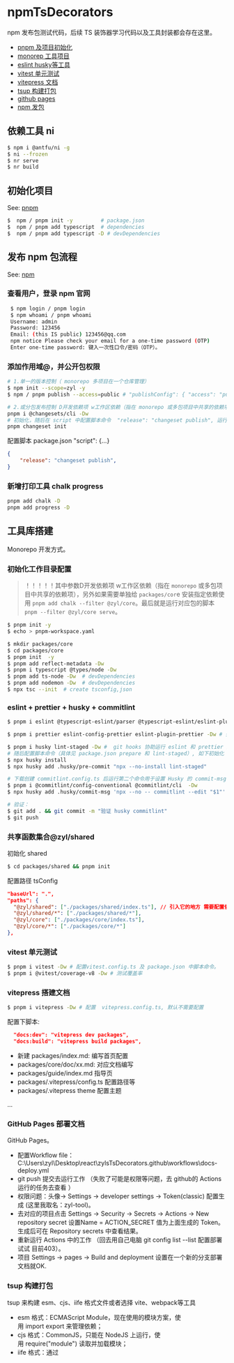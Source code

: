 # npmTsDecorators

npm 发布包测试代码，后续 TS 装饰器学习代码以及工具封装都会存在这里。

- [pnpm 及项目初始化](#初始化项目)
- [monorep 工具项目](#发布-npm-包流程)
- [eslint husky等工具](#eslint--prettier--husky--commitlint)
- [vitest 单元测试](#vitest-单元测试)
- [vitepress 文档](#vitepress-搭建文档)
- [tsup 构建打包](#tsup-构建打包)
- [github pages](#github-pages-部署文档)
- [npm 发包](#发布-npm-包流程)

## 依赖工具 ni

```sh
$ npm i @antfu/ni -g
$ ni --frozen
$ nr serve
$ nr build
```

## 初始化项目

See: [pnpm](https://pnpm.io/zh/pnpm-cli)

```bash
$  npm / pnpm init -y         # package.json
$  npm / pnpm add typescript  # dependencies
$  npm / pnpm add typescript -D # devDependencies
```

## 发布 npm 包流程

See: [npm](https://www.npmjs.com/)

### 查看用户，登录 npm 官网

```bash
 $ npm login / pnpm login
 $ npm whoami / pnpm whoami
 Username: admin
 Password: 123456
 Email: (this IS public) 123456@qq.com
 npm notice Please check your email for a one-time password (OTP)
 Enter one-time password: 键入一次性口令/密码（OTP）。
```

### 添加作用域@，并公开包权限

```bash
# 1.单一的版本控制（ monorepo 多项目在一个仓库管理）
$ npm init --scope=zyl -y
$ npm / pnpm publish --access=public # "publishConfig": { "access": "public"} 最好在子包中添加配置.

# 2.或分包发布控制 D开发依赖项 w工作区依赖（指在 monorepo 或多包项目中共享的依赖项）
pnpm i @changesets/cli -Dw
# 初始化，随后在 script 中配置脚本命令  "release": "changeset publish", 运行发布。
pnpm changeset init

```
配置脚本 package.json "script": {...}
```json
{
    "release": "changeset publish",
}
```

### 新增打印工具 chalk progress

```bash
pnpm add chalk -D
pnpm add progress -D
```

## 工具库搭建
Monorepo 开发方式。

### 初始化工作目录配置

> ！！！！！其中参数D开发依赖项 w工作区依赖（指在 `monorepo` 或多包项目中共享的依赖项），另外如果需要单独给 `packages/cor`e 安装指定依赖使用 `pnpm add chalk --filter @zyl/core`。最后就是运行对应包的脚本 `pnpm --filter @zyl/core serve`。

```bash
$ pnpm init -y
$ echo > pnpm-workspace.yaml

$ mkdir packages/core
$ cd packages/core
$ pnpm init  -y
$ pnpm add reflect-metadata -Dw
$ pnpm i typescript @types/node -Dw
$ pnpm add ts-node -Dw  # devDependencies
$ pnpm add nodemon -Dw  # devDependencies
$ npx tsc --init  # create tsconfig,json
```

### eslint + prettier + husky + commitlint

```bash
$ pnpm i eslint @typescript-eslint/parser @typescript-eslint/eslint-plugin -Dw  # 去配置脚本命令和检查的规则。

$ pnpm i prettier eslint-config-prettier eslint-plugin-prettier -Dw # 去配置脚本命令  "format": "prettier --write --cache ." .表示当前目录所有文件， cache 只有修改过的文件或新添加的文件会被重新格式化。

$ pnpm i husky lint-staged -Dw #  git hooks 协助运行 eslint 和 prettier 进行校验。
# 随后配置脚本命令（具体见 package.json prepare 和 lint-staged）, 如下初始化 husky。
$ npx husky install
$ npx husky add .husky/pre-commit "npx --no-install lint-staged"

# 下载创建 commitlint.config.ts 后运行第二个命令用于设置 Husky 的 commit-msg 钩子的命令。
$ pnpm i @commitlint/config-conventional @commitlint/cli  -Dw
$ npx husky add .husky/commit-msg 'npx --no -- commitlint --edit "$1"'

# 验证：
$ git add . && git commit -m "验证 husky commitlint"
$ git push
```

### 共享函数集合@zyl/shared
   初始化 shared

```bash
$ cd packages/shared && pnpm init
```

配置路径 tsConfig

```json
"baseUrl": ".",
"paths": {
  "@zyl/shared": ["./packages/shared/index.ts"], // 引入它的地方 需要配置依赖和安装。
  "@zyl/shared/*": ["./packages/shared/*"],
  "@zyl/core": ["./packages/core/index.ts"],
  "@zyl/core/*": ["./packages/core/*"]
},
```

### vitest 单元测试

```bash
$ pnpm i vitest -Dw # 配置vitest.config.ts 及 package.json 中脚本命令。
$ pnpm i @vitest/coverage-v8 -Dw # 测试覆盖率
```

### vitepress 搭建文档

```bash
$ pnpm i vitepress -Dw # 配置  vitepress.config.ts, 默认不需要配置
```

配置下脚本:

```json
  "docs:dev": "vitepress dev packages",
  "docs:build": "vitepress build packages",
```

- 新建 packages/index.md: 编写首页配置
- packages/core/doc/xx.md: 对应文档编写
- packages/guide/index.md 指导页
- packages/.vitepress/config.ts 配置路径等
- packages/.vitepress theme 配置主题

...


### GitHub Pages 部署文档
GitHub Pages。
- 配置Workflow file：C:\Users\zyl\Desktop\react\zylsTsDecorators\.github\workflows\docs-deploy.yml
- git push 提交去运行工作 （失败了可能是权限等问题，去 github的 Actions 运行的任务去查看 ）
- 权限问题：头像-> Settings -> developer settings -> Token(classic) 配置生成 (这里我取名：zyl-tool)。
- 去对应的项目点击 Settings -> Security -> Secrets -> Actions -> New repository secret 设置Name = ACTION_SECRET 值为上面生成的 Token。生成后可在 Repository secrets 中查看结果。
- 重新运行 Actions 中的工作 （回去用自己电脑 git config list --list 配置部署试试 目前403）。
- 项目 Settings -> pages -> Build and deployment 设置在一个新的分支部署文档就OK.



### tsup 构建打包
tsup 来构建  esm、cjs、iife 格式文件或者选择 vite、webpack等工具

- esm 格式：ECMAScript Module，现在使用的模块方案，使用 import export 来管理依赖；
- cjs 格式：CommonJS，只能在 NodeJS 上运行，使用 require("module") 读取并加载模块；
- iife 格式：通过 <script> 标签引入的自执行函数；


```bash
$ pnpm add tsup -Dw # 使用 tsup.config 处理 （用于打包 TypeScript 项目的工具）
```

tsup.config 配置:

````js
  {
    entry: ['packages/shared/index.ts'],
    format: ['cjs', 'esm', 'iife'],
    outDir: 'packages/shared/dist',
    dts: true,
    metafile: true,
    minify: true,
    splitting: false,
    sourcemap: true,
    clean: true, // 先清除打包的目录!
  },
````

配置好 tsup 后在对应包 package.json 配置好路径, 例如 shared 包配置.

````json
 "main": "./dist/index.js",
  "module": "./dist/index.mjs",
  "unpkg": "./dist/index.global.js",
  "types": "./dist/index.d.ts",
  "exports": {
    ".": {
      "require": "./dist/index.js",
      "import": "./dist/index.mjs",
      "types": "./dist/index.d.ts"
    },
    "./*": "./*"
  },
````

### [具体见发布 npm 包流程](#发布-npm-包流程)